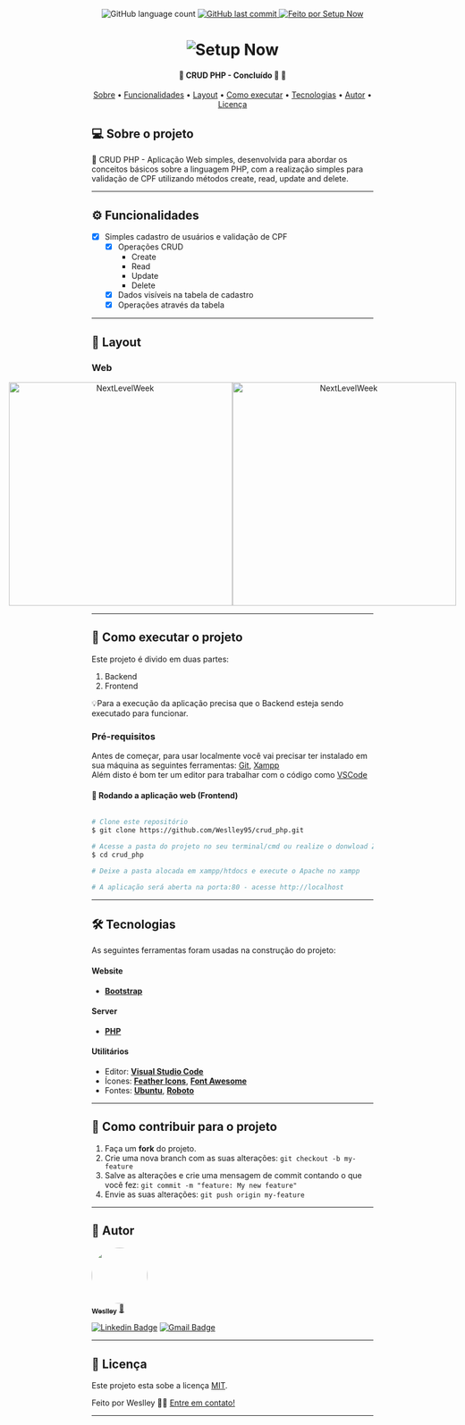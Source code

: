 <p align="center">
  <img alt="GitHub language count" src="https://img.shields.io/badge/Languages-4-%2300FF7F%09">
  
  <a href="https://github.com/Weslley95/crud_php/commits/main">
    <img alt="GitHub last commit" src="https://img.shields.io/github/last-commit/tgmarinho/README-ecoleta">
  </a>

  <a href="http://bd.setupnow.com.br">
    <img alt="Feito por Setup Now" src="https://img.shields.io/badge/feito%20por-SetupNow-%237519C1">
  </a>
 
</p>
<h1 align="center">
    <img alt="Setup Now" title="#NextLevelWeek" src="./assets/banner.png" />
</h1>

<h4 align="center"> 
	🚧  CRUD PHP - Concluído 🚀 🚧
</h4>

<p align="center">
 <a href="#-sobre-o-projeto">Sobre</a> •
 <a href="#-funcionalidades">Funcionalidades</a> •
 <a href="#-layout">Layout</a> • 
 <a href="#-como-executar-o-projeto">Como executar</a> • 
 <a href="#-tecnologias">Tecnologias</a> •  
 <a href="#-autor">Autor</a> • 
 <a href="#user-content--licença">Licença</a>
</p>


## 💻 Sobre o projeto

🚧 CRUD PHP - Aplicação Web simples, desenvolvida para abordar os conceitos básicos sobre a linguagem PHP, com a realização simples para validação de CPF utilizando métodos create, read, update and delete.

---

## ⚙️ Funcionalidades

- [x] Simples cadastro de usuários e validação de CPF
  - [x] Operações CRUD
    - Create
    - Read
    - Update
    - Delete
  - [x] Dados visíveis na tabela de cadastro
  - [x] Operações através da tabela

---

## 🎨 Layout

### Web

<p align="center" style="display: flex; align-items: flex-start; justify-content: center;">
  <img alt="NextLevelWeek" title="#NextLevelWeek" src="./assets/web.svg" width="400px">

  <img alt="NextLevelWeek" title="#NextLevelWeek" src="./assets/sucesso-web.svg" width="400px">
</p>

---

## 🚀 Como executar o projeto

Este projeto é divido em duas partes:
1. Backend
2. Frontend

💡Para a execução da aplicação precisa que o Backend esteja sendo executado para funcionar.

### Pré-requisitos

Antes de começar, para usar localmente você vai precisar ter instalado em sua máquina as seguintes ferramentas:
[Git](https://git-scm.com), [Xampp](https://www.apachefriends.org/pt_br/index.html)  
Além disto é bom ter um editor para trabalhar com o código como [VSCode](https://code.visualstudio.com/)

#### 🧭 Rodando a aplicação web (Frontend)

```bash

# Clone este repositório
$ git clone https://github.com/Weslley95/crud_php.git

# Acesse a pasta do projeto no seu terminal/cmd ou realize o donwload ZIP dos arquivos
$ cd crud_php

# Deixe a pasta alocada em xampp/htdocs e execute o Apache no xampp 

# A aplicação será aberta na porta:80 - acesse http://localhost

```

---

## 🛠 Tecnologias

As seguintes ferramentas foram usadas na construção do projeto:

#### **Website**

-   **[Bootstrap](https://getbootstrap.com/)**

#### **Server**

-   **[PHP](https://www.php.net/manual/pt_BR/intro-whatis.php)**


#### [](https://github.com/tgmarinho/Ecoleta#utilit%C3%A1rios)**Utilitários**

-   Editor:  **[Visual Studio Code](https://code.visualstudio.com/)**
-   Ícones:  **[Feather Icons](https://feathericons.com/)**,  **[Font Awesome](https://fontawesome.com/)**
-   Fontes:  **[Ubuntu](https://fonts.google.com/specimen/Ubuntu)**,  **[Roboto](https://fonts.google.com/specimen/Roboto)**

---

## 💪 Como contribuir para o projeto

1. Faça um **fork** do projeto.
2. Crie uma nova branch com as suas alterações: `git checkout -b my-feature`
3. Salve as alterações e crie uma mensagem de commit contando o que você fez: `git commit -m "feature: My new feature"`
4. Envie as suas alterações: `git push origin my-feature`

---

## 🦸 Autor

<a href="https://setupnow.com.br/portfolio.html#portifolio">
 <img style="border-radius: 50%;" src="https://avatars.githubusercontent.com/u/54604241?s=460&u=ba776a23bd6504933937ebfc722ff9023c0abe29&v=4" width="100px;" alt=""/>
 <br />
 <sub><b>Weslley</b></sub></a> <a href="https://setupnow.com.br/portfolio.html#portifolio" title="Setup Now">🚀</a>
 <br />

[![Linkedin Badge](https://img.shields.io/badge/-Weslley-blue?style=flat-square&logo=Linkedin&logoColor=white&link=https://www.linkedin.com/in/weslley-bezerra-451576125/)](https://www.linkedin.com/in/weslley-bezerra-451576125/) 
[![Gmail Badge](https://img.shields.io/badge/-weslleybezerra95@gmail.com-c14438?style=flat-square&logo=Gmail&logoColor=white&link=mailto:weslleybezerra95@gmail.com)](mailto:weslleybezerra95@gmail.com)

---

## 📝 Licença

Este projeto esta sobe a licença [MIT](./LICENSE).

Feito por Weslley 👋🏽 [Entre em contato!](https://www.linkedin.com/in/weslley-bezerra-451576125/)

---
